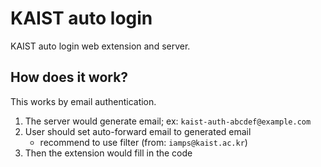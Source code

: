 # KAIST auto login

KAIST auto login web extension and server.

## How does it work?

This works by email authentication.

1. The server would generate email; ex: `kaist-auth-abcdef@example.com`
2. User should set auto-forward email to generated email
   - recommend to use filter (from: `iamps@kaist.ac.kr`)
3. Then the extension would fill in the code